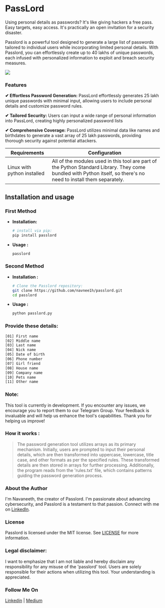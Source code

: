  # PassLord
 Using personal details as passwords? It's like giving hackers a free pass. Easy targets, easy access. It's practically an open invitation for a security disaster.

 Passlord is a powerful tool designed to generate a large list of passwords tailored to individual users while incorporating limited personal details. With Passlord, you can effortlessly create up to 40 lakhs of unique passwords, each infused with personalized information to exploit and breach security measures.



![](https://i.postimg.cc/8zysMP3p/Screenshot-from-2024-03-11-21-05-02.png)

### Features

**✔  Effortless Password Generation:** PassLord effortlessly generates 25 lakh unique passwords with minimal input, allowing users to include personal details and customize password rules.

**✔  Tailored Security:** Users can input a wide range of personal information into PassLord, creating highly personalized password lists

**✔  Comprehensive Coverage:** PassLord utilizes minimal data like names and birthdates to generate a vast array of 25 lakh passwords, providing thorough security against potential attackers.


 

| Requirements | Configuration |
| --- | --- |
| Linux with python installed | All of the modules used in this tool are part of the Python Standard Library. They come bundled with Python itself, so there's no need to install them separately. |



## Installation and usage

### **First Method**

- **Installation:**
    
    ```bash
    # install via pip:
    pip install passlord
    ```
    
- **Usage :**
    
    ```bash
    passlord
    ```


### **Second Method**
- **Installation :**
    
    ```bash
    # Clone the Passlord repository:
    git clone https://github.com/navnee1h/passlord.git
    cd passlord
    ```
    
- **Usage :**
    
    ```bash
    python passlord.py
    ```
    


### Provide these details:

```bash
[01] First name
[02] Middle name
[03] Last name
[04] Nick name
[05] Date of birth
[06] Phone number
[07] Girl friend
[08] House name
[09] Company name
[10] Pets name
[11] Other name
```

### Note:

This tool is currently in development. If you encounter any issues, we encourage you to report them to our Telegram Group. Your feedback is invaluable and will help us enhance the tool's capabilities. Thank you for helping us improve!

### How it works :

> The password generation tool utilizes arrays as its primary mechanism. Initially, users are prompted to input their personal details, which are then transformed into uppercase, lowercase, title case, and other formats as per the specified rules. These transformed details are then stored in arrays for further processing. Additionally, the program reads from the 'rules.txt' file, which contains patterns guiding the password generation process.

### About the Author
I'm Navaneeth, the creator of Passlord. I'm passionate about advancing cybersecurity, and Passlord is a testament to that passion. Connect with me on [LinkedIn](https://www.linkedin.com/in/navnee1h/).

### License

Passlord is licensed under the MIT license. See [LICENSE](LICENSE) for more information.


### Legal disclaimer:

I want to emphasize that I am not liable and hereby disclaim any responsibility for any misuse of the 'passlord' tool. Users are solely responsible for their actions when utilizing this tool. Your understanding is appreciated.

### Follow Me On

[Linkedin](https://www.linkedin.com/in/navnee1h/) | 
[Medium](https://medium.com/@navnee1h/)
